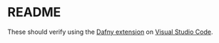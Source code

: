 # README

These should verify using the [Dafny extension](https://marketplace.visualstudio.com/items?itemName=correctnessLab.dafny-vscode) on [Visual Studio Code](https://code.visualstudio.com).
